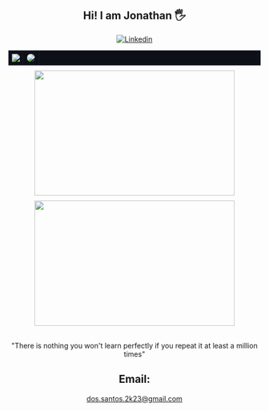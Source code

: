 ## <div align = center>Hi! I am Jonathan 🖐️</div>
<div align = center>
  
  [![Linkedin](https://img.shields.io/badge/LinkedIn-0077B5?style=for-the-badge&logo=linkedin&logoColor=white)](https://www.linkedin.com/in/jonathan-java-programmer/)
  
 <div align="center">
  <table style="border-collapse: collapse; border: 1px solid #1a1b27; background-color: #0d1117; margin: 0 auto;">
    <tr>
      <td style="border: 1px solid #1a1b27; padding: 5px;" width="45%" align="center">        
        <img src="https://github-readme-stats.vercel.app/api/top-langs/?username=do5-5anto5&layout=compact&theme=dark" />
      </td>
      <td style="border: 1px solid #1a1b27; padding: 5px;">
        <div align="center">
          <img src="https://github.com/user-attachments/assets/e2ff5c2c-95b4-4796-99e4-c45663e9e353" style="border-radius: 12px;" />           
        </div>
      </td>
    </tr>
  </table>
</div>
    
  <!-- Contribution Graph - Alinhado com a tabela -->
  <div align="center" style="margin-top: 10px;">
    <img src="https://github-profile-summary-cards.vercel.app/api/cards/profile-details?username=do5-5anto5&theme=nord_dark" style="width: 100%; max-width: 400px; height: 250px;" />
  </div>
  
  <!-- GitHub Stats - Alinhado com a tabela -->
  <div align="center" style="margin-top: 10px;">
    <img src="https://github-readme-stats.vercel.app/api?username=do5-5anto5&show_icons=true&theme=dark" style="width: 100%; max-width: 400px; height: 250px;" />
  </div>
  
  <br/>
  
  "There is nothing you won't learn perfectly if you repeat it at least a million times"
  
  ## Email:
  dos.santos.2k23@gmail.com
</div>
